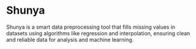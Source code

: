 # Shunya
Shunya is a smart data preprocessing tool that fills missing values in datasets using algorithms like regression and interpolation, ensuring clean and reliable data for analysis and machine learning.
